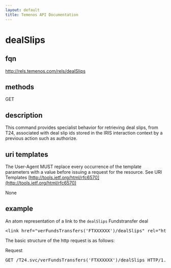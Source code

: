 ```yaml
---
layout: default
title: Temenos API Documentation
---
```


# dealSlips

## fqn
http://rels.temenos.com/rels/dealSlips

## methods
GET

## description
This command provides specialist behavior for retrieving deal slips, from T24, associated with deal slip ids stored in the IRIS interaction context by a previous action such as authorize.


## uri templates
The User-Agent MUST replace every occurrence of the template parameters with a value before issuing a request for the resource.  See URI Templates [http://tools.ietf.org/html/rfc6570](http://tools.ietf.org/html/rfc6570)

None


## example
An atom representation of a link to the `dealSlips` Fundstransfer deal
<pre>
&lt;link href="verFundsTransfers('FTXXXXXX')/dealSlips" rel="http://rels.temenos.com/rels/dealSlips" type="application/atom+xml;type=entry" title="Preview deal" hreflang="en" length="0" /&gt;
</pre>

The basic structure of the http request is as follows:

Request
<pre>
GET /T24.svc/verFundsTransfers('FTXXXXXX')/dealSlips HTTP/1.1
</pre>